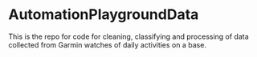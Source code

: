# AutomationPlaygroundData
This is the repo for code for cleaning, classifying and processing of data collected from Garmin watches of daily activities on a base.
